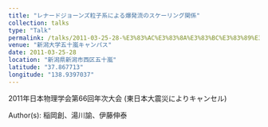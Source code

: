 ```yaml
---
title: "レナードジョーンズ粒子系による爆発流のスケーリング関係"
collection: talks
type: "Talk"
permalink: /talks/2011-03-25-28-%E3%83%AC%E3%83%8A%E3%83%BC%E3%83%89%E3%82%B8%E3%83%A7%E3%83%BC%E3%83%B3%E3%82%BA%E7%B2%92%E5%AD%90%E7%B3%BB%E3%81%AB%E3%82%88%E3%82%8B%E7%88%86%E7%99%BA%E6%B5%81%E3%81%AE%E3%82%B9
venue: "新潟大学五十嵐キャンパス"
date: 2011-03-25-28
location: "新潟県新潟市西区五十嵐"
latitude: "37.867713"
longitude: "138.9397037"
---
```


2011年日本物理学会第66回年次大会 (東日本大震災によりキャンセル)

Author(s): 稲岡創、湯川諭、伊藤伸泰
